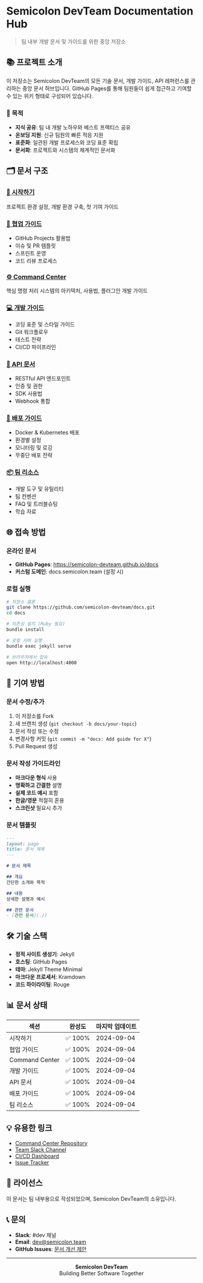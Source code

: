 # Semicolon DevTeam Documentation Hub

> 팀 내부 개발 문서 및 가이드를 위한 중앙 저장소

## 📚 프로젝트 소개

이 저장소는 Semicolon DevTeam의 모든 기술 문서, 개발 가이드, API 레퍼런스를 관리하는 중앙 문서 허브입니다. GitHub Pages를 통해 팀원들이 쉽게 접근하고 기여할 수 있는 위키 형태로 구성되어 있습니다.

### 🎯 목적

- **지식 공유**: 팀 내 개발 노하우와 베스트 프랙티스 공유
- **온보딩 지원**: 신규 팀원의 빠른 적응 지원
- **표준화**: 일관된 개발 프로세스와 코딩 표준 확립
- **문서화**: 프로젝트와 시스템의 체계적인 문서화

## 🗂️ 문서 구조

### [🚀 시작하기](./getting-started/)
프로젝트 환경 설정, 개발 환경 구축, 첫 기여 가이드

### [🤝 협업 가이드](./collaboration/)
- GitHub Projects 활용법
- 이슈 및 PR 템플릿
- 스프린트 운영
- 코드 리뷰 프로세스

### [⚙️ Command Center](./command-center/)
핵심 명령 처리 시스템의 아키텍처, 사용법, 플러그인 개발 가이드

### [💻 개발 가이드](./development/)
- 코딩 표준 및 스타일 가이드
- Git 워크플로우
- 테스트 전략
- CI/CD 파이프라인

### [📡 API 문서](./api/)
- RESTful API 엔드포인트
- 인증 및 권한
- SDK 사용법
- Webhook 통합

### [🚢 배포 가이드](./deployment/)
- Docker & Kubernetes 배포
- 환경별 설정
- 모니터링 및 로깅
- 무중단 배포 전략

### [📦 팀 리소스](./resources/)
- 개발 도구 및 유틸리티
- 팀 컨벤션
- FAQ 및 트러블슈팅
- 학습 자료

## 🌐 접속 방법

### 온라인 문서
- **GitHub Pages**: https://semicolon-devteam.github.io/docs
- **커스텀 도메인**: docs.semicolon.team (설정 시)

### 로컬 실행
```bash
# 저장소 클론
git clone https://github.com/semicolon-devteam/docs.git
cd docs

# 의존성 설치 (Ruby 필요)
bundle install

# 로컬 서버 실행
bundle exec jekyll serve

# 브라우저에서 접속
open http://localhost:4000
```

## 🤝 기여 방법

### 문서 수정/추가
1. 이 저장소를 Fork
2. 새 브랜치 생성 (`git checkout -b docs/your-topic`)
3. 문서 작성 또는 수정
4. 변경사항 커밋 (`git commit -m "docs: Add guide for X"`)
5. Pull Request 생성

### 문서 작성 가이드라인
- **마크다운 형식** 사용
- **명확하고 간결한** 설명
- **실제 코드 예시** 포함
- **한글/영문** 적절히 혼용
- **스크린샷** 필요시 추가

### 문서 템플릿
```markdown
---
layout: page
title: 문서 제목
---

# 문서 제목

## 개요
간단한 소개와 목적

## 내용
상세한 설명과 예시

## 관련 문서
- [관련 문서](./)
```

## 🛠️ 기술 스택

- **정적 사이트 생성기**: Jekyll
- **호스팅**: GitHub Pages
- **테마**: Jekyll Theme Minimal
- **마크다운 프로세서**: Kramdown
- **코드 하이라이팅**: Rouge

## 📊 문서 상태

| 섹션 | 완성도 | 마지막 업데이트 |
|-----|--------|--------------|
| 시작하기 | ✅ 100% | 2024-09-04 |
| 협업 가이드 | ✅ 100% | 2024-09-04 |
| Command Center | ✅ 100% | 2024-09-04 |
| 개발 가이드 | ✅ 100% | 2024-09-04 |
| API 문서 | ✅ 100% | 2024-09-04 |
| 배포 가이드 | ✅ 100% | 2024-09-04 |
| 팀 리소스 | ✅ 100% | 2024-09-04 |

## 💡 유용한 링크

- [Command Center Repository](https://github.com/semicolon-devteam/command-center)
- [Team Slack Channel](https://semicolon-team.slack.com)
- [CI/CD Dashboard](https://ci.semicolon.team)
- [Issue Tracker](https://github.com/semicolon-devteam/docs/issues)

## 📝 라이선스

이 문서는 팀 내부용으로 작성되었으며, Semicolon DevTeam의 소유입니다.

## 📞 문의

- **Slack**: #dev 채널
- **Email**: dev@semicolon.team
- **GitHub Issues**: [문서 개선 제안](https://github.com/semicolon-devteam/docs/issues)

---

<div align="center">
  <strong>Semicolon DevTeam</strong><br>
  Building Better Software Together
</div>